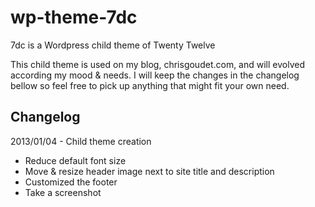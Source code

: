 wp-theme-7dc
============

7dc is a Wordpress child theme of Twenty Twelve

This child theme is used on my blog, chrisgoudet.com, and will evolved according my mood & needs.
I will keep the changes in the changelog bellow so feel free to pick up anything that might fit your own need.

Changelog
---------

2013/01/04 - Child theme creation
- Reduce default font size
- Move & resize header image next to site title and description
- Customized the footer
- Take a screenshot
